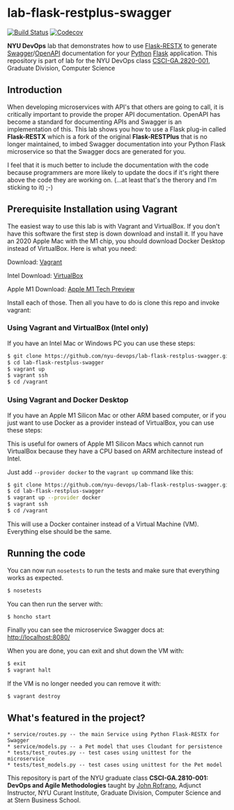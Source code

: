 # lab-flask-restplus-swagger

[![Build Status](https://travis-ci.org/nyu-devops/lab-flask-restplus-swagger.svg?branch=master)](https://travis-ci.org/nyu-devops/lab-flask-restplus-swagger)
[![Codecov](https://img.shields.io/codecov/c/github/nyu-devops/lab-flask-restplus-swagger.svg)]()

**NYU DevOps** lab that demonstrates how to use [Flask-RESTX](https://flask-restx.readthedocs.io/en/latest/) to generate [Swagger](http://swagger.io)/[OpenAPI](https://www.openapis.org) documentation for your [Python](https://www.python.org) [Flask](http://flask.pocoo.org) application. This repository is part of lab for the NYU DevOps class [CSCI-GA.2820-001](https://cs.nyu.edu/courses/spring21/CSCI-GA.2820-001/), Graduate Division, Computer Science

## Introduction

When developing microservices with API's that others are going to call, it is critically important to provide the proper API documentation. OpenAPI has become a standard for documenting APIs and Swagger is an implementation of this. This lab shows you how to use a Flask plug-in called **Flask-RESTX** which is a fork of the original **Flask-RESTPlus** that is no longer maintained, to imbed Swagger documentation into your Python Flask microservice so that the Swagger docs are generated for you.

I feel that it is much better to include the documentation with the code because programmers are more likely to update the docs if it's right there above the code they are working on. (...at least that's the therory and I'm sticking to it) ;-)

## Prerequisite Installation using Vagrant

The easiest way to use this lab is with Vagrant and VirtualBox. If you don't have this software the first step is down download and install it. If you have an 2020 Apple Mac with the M1 chip, you should download Docker Desktop instead of VirtualBox. Here is what you need:

Download: [Vagrant](https://www.vagrantup.com/)

Intel Download: [VirtualBox](https://www.virtualbox.org/)

Apple M1 Download: [Apple M1 Tech Preview](https://docs.docker.com/docker-for-mac/apple-m1/)

Install each of those. Then all you have to do is clone this repo and invoke vagrant:

### Using Vagrant and VirtualBox (Intel only)

If you have an Intel Mac or Windows PC you can use these steps:

```bash
$ git clone https://github.com/nyu-devops/lab-flask-restplus-swagger.git
$ cd lab-flask-restplus-swagger
$ vagrant up
$ vagrant ssh
$ cd /vagrant
```

### Using Vagrant and Docker Desktop

If you have an Apple M1 Silicon Mac or other ARM
based computer, or if you just want to use Docker as a provider instead of VirtualBox, you can use these steps:

This is useful for owners of Apple M1 Silicon Macs which cannot run VirtualBox because they have a CPU based on ARM architecture instead of Intel.

Just add `--provider docker` to the `vagrant up` command like this:

```bash
$ git clone https://github.com/nyu-devops/lab-flask-restplus-swagger.git
$ cd lab-flask-restplus-swagger
$ vagrant up --provider docker
$ vagrant ssh
$ cd /vagrant
```

This will use a Docker container instead of a Virtual Machine (VM). Everything else should be the same.

## Running the code

You can now run `nosetests` to run the tests and make sure that everything works as expected.

```bash
$ nosetests
```

You can then run the server with:

```bash
$ honcho start
```

Finally you can see the microservice Swagger docs at: [http://localhost:8080/](http://localhost:8080/)

When you are done, you can exit and shut down the VM with:

```bash
$ exit
$ vagrant halt
```

If the VM is no longer needed you can remove it with:

```bash
$ vagrant destroy
```

## What's featured in the project?

    * service/routes.py -- the main Service using Python Flask-RESTX for Swagger
    * service/models.py -- a Pet model that uses Cloudant for persistence
    * tests/test_routes.py -- test cases using unittest for the microservice
    * tests/test_models.py -- test cases using unittest for the Pet model

This repository is part of the NYU graduate class **CSCI-GA.2810-001: DevOps and Agile Methodologies** taught by [John Rofrano](http://www.johnrofrano.com/), Adjunct Instructor, NYU Curant Institute, Graduate Division, Computer Science and at Stern Business School.
